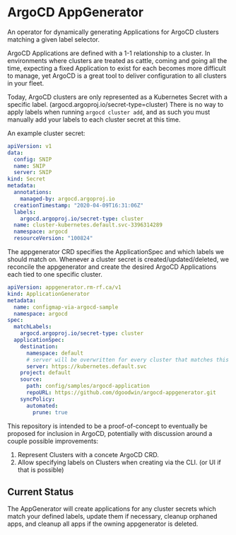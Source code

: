 # ArgoCD AppGenerator

An operator for dynamically generating Applications for ArgoCD clusters matching a given label selector.

ArgoCD Applications are defined with a 1-1 relationship to a cluster. In environments where clusters are treated as cattle, coming and going all the time, expecting a fixed Application to exist for each becomes more difficult to manage, yet ArgoCD is a great tool to deliver configuration to all clusters in your fleet.

Today, ArgoCD clusters are only represented as a Kubernetes Secret with a specific label. (argocd.argoproj.io/secret-type=cluster) There is no way to apply labels when running `argocd cluster add`, and as such you must manually add your labels to each cluster secret at this time.

An example cluster secret:

```yaml
apiVersion: v1
data:
  config: SNIP
  name: SNIP
  server: SNIP
kind: Secret
metadata:
  annotations:
    managed-by: argocd.argoproj.io
  creationTimestamp: "2020-04-09T16:31:06Z"
  labels:
    argocd.argoproj.io/secret-type: cluster
  name: cluster-kubernetes.default.svc-3396314289
  namespace: argocd
  resourceVersion: "100824"
```

The appgenerator CRD specifies the ApplicationSpec and which labels we should match on. Whenever a cluster secret is created/updated/deleted, we reconcile the appgenerator and create the desired ArgoCD Applications each tied to one specific cluster.

```yaml
apiVersion: appgenerator.rm-rf.ca/v1
kind: ApplicationGenerator
metadata:
  name: configmap-via-argocd-sample
  namespace: argocd
spec:
  matchLabels:
    argocd.argoproj.io/secret-type: cluster
  applicationSpec:
    destination:
      namespace: default
      # server will be overwritten for every cluster that matches this generator.
      server: https://kubernetes.default.svc
    project: default
    source:
      path: config/samples/argocd-application
      repoURL: https://github.com/dgoodwin/argocd-appgenerator.git
    syncPolicy:
      automated:
        prune: true
```

This repository is intended to be a proof-of-concept to eventually be proposed for inclusion in ArgoCD, potentially with discussion around a couple possible improvements:

  1. Represent Clusters with a concete ArgoCD CRD.
  1. Allow specifying labels on Clusters when creating via the CLI. (or UI if that is possible)

## Current Status

The AppGenerator will create applications for any cluster secrets which match your defined labels, update them if necessary, cleanup orphaned apps, and cleanup all apps if the owning appgenerator is deleted.

